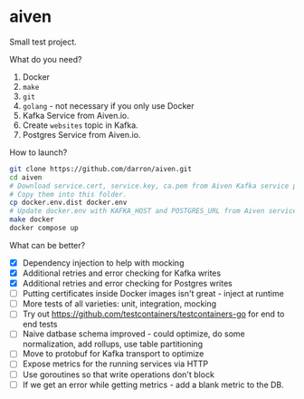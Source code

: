 aiven
============

Small test project.

What do you need?

1. Docker
2. `make`
3. `git`
4. `golang` - not necessary if you only use Docker
5. Kafka Service from Aiven.io.
6. Create `websites` topic in Kafka.
6. Postgres Service from Aiven.io.

How to launch?

```bash
git clone https://github.com/darron/aiven.git
cd aiven
# Download service.cert, service.key, ca.pem from Aiven Kafka service page.
# Copy them into this folder.
cp docker.env.dist docker.env
# Update docker.env with KAFKA_HOST and POSTGRES_URL from Aiven services.
make docker
docker compose up
```

What can be better?

- [x] Dependency injection to help with mocking
- [x] Additional retries and error checking for Kafka writes
- [x] Additional retries and error checking for Postgres writes
- [ ] Putting certificates inside Docker images isn't great - inject at runtime
- [ ] More tests of all varieties: unit, integration, mocking
- [ ] Try out https://github.com/testcontainers/testcontainers-go for end to end tests
- [ ] Naive datbase schema improved - could optimize, do some normalization, add rollups, use table partitioning
- [ ] Move to protobuf for Kafka transport to optimize
- [ ] Expose metrics for the running services via HTTP
- [ ] Use goroutines so that write operations don't block
- [ ] If we get an error while getting metrics - add a blank metric to the DB.